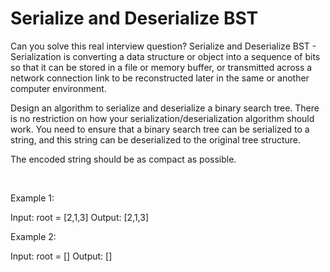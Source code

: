 # Serialize and Deserialize BST

Can you solve this real interview question? Serialize and Deserialize BST - Serialization is converting a data structure or object into a sequence of bits so that it can be stored in a file or memory buffer, or transmitted across a network connection link to be reconstructed later in the same or another computer environment.

Design an algorithm to serialize and deserialize a binary search tree. There is no restriction on how your serialization/deserialization algorithm should work. You need to ensure that a binary search tree can be serialized to a string, and this string can be deserialized to the original tree structure.

The encoded string should be as compact as possible.

 

Example 1:

Input: root = [2,1,3]
Output: [2,1,3]


Example 2:

Input: root = []
Output: []